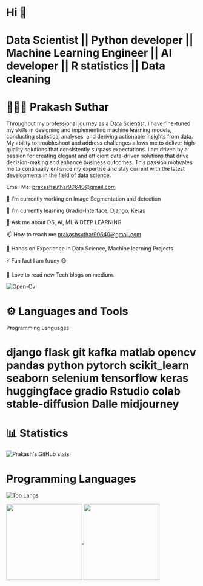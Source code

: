   # Hi 👋
# Data Scientist || Python developer || Machine Learning Engineer || AI developer || R statistics || Data cleaning 
# 👨🏻‍💻 Prakash Suthar


Throughout my professional journey as a Data Scientist, I have fine-tuned my skills in designing and implementing machine learning models, conducting statistical analyses, and deriving actionable insights from data. My ability to troubleshoot and address challenges allows me to deliver high-quality solutions that consistently surpass expectations.
I am driven by a passion for creating elegant and efficient data-driven solutions that drive decision-making and enhance business outcomes. This passion motivates me to continually enhance my expertise and stay current with the latest developments in the field of data science.

Email Me: prakashsuthar90640@gmail.com

🔭 I’m currently working on Image Segmentation and detection 

🌱 I’m currently learning Gradio-Interface, Django, Keras

💬 Ask me about DS, AI, ML & DEEP LEARNING

📫 How to reach me prakashsuthar90640@gmail.com

📄 Hands on Experiance in Data Science, Machine learning Projects

⚡ Fun fact I am fuuny 😅

💞️ Love to read new Tech blogs on medium. 

![Open-Cv]([https://opencv.org/](https://opencv1.b-cdn.net/wp-content/uploads/2022/05/logo.png))


# ⚙️ Languages and Tools
Programming Languages
# django flask  git  kafka  matlab  opencv  pandas  python  pytorch scikit_learn  seaborn  selenium  tensorflow  keras  huggingface  gradio  Rstudio  colab  stable-diffusion  Dalle midjourney 

# 📊 Statistics

![Prakash's GitHub stats](https://github-readme-stats.vercel.app/api?username=Prakash-Suthar&show_icons=true&theme=tokyonight)

# Programming Languages
[![Top Langs](https://github-readme-stats.vercel.app/api/top-langs/?username=Prakash-Suthar&layout=donut&&show_icons=true&theme=tokyonight)](https://github.com/Prakash-Suthar)

<a href="https://github.com/Prakash-Suthar">
  <img height=200 align="center" src="https://github-readme-stats.vercel.app/api?username=Prakash-Suthar" />
</a>
<a href="https://github.com/Prakash-Suthar">
  <img height=200 align="center" src="https://github-readme-stats.vercel.app/api/top-langs?username=Prakash-Suthar&layout=compact&langs_count=8&card_width=320" />
</a>


<!---

Khaled Badran's GitHub Stats

GitHub Streak

Most Used Languages

<!---
Prakash-Suthar/Prakash-Suthar is a ✨ special ✨ repository because its `README.md` (this file) appears on your GitHub profile.
You can click the Preview link to take a look at your changes.
--->
